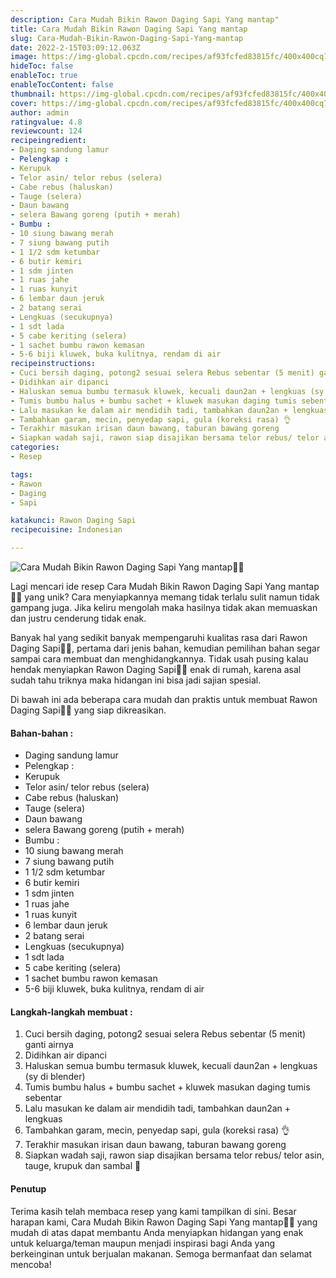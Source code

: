 ```yaml
---
description: Cara Mudah Bikin Rawon Daging Sapi Yang mantap"
title: Cara Mudah Bikin Rawon Daging Sapi Yang mantap
slug: Cara-Mudah-Bikin-Rawon-Daging-Sapi-Yang-mantap
date: 2022-2-15T03:09:12.063Z
image: https://img-global.cpcdn.com/recipes/af93fcfed83815fc/400x400cq70/photo.jpg
hideToc: false
enableToc: true
enableTocContent: false
thumbnail: https://img-global.cpcdn.com/recipes/af93fcfed83815fc/400x400cq70/photo.jpg
cover: https://img-global.cpcdn.com/recipes/af93fcfed83815fc/400x400cq70/photo.jpg
author: admin
ratingvalue: 4.8
reviewcount: 124
recipeingredient:
- Daging sandung lamur
- Pelengkap :
- Kerupuk
- Telor asin/ telor rebus (selera)
- Cabe rebus (haluskan)
- Tauge (selera)
- Daun bawang
- selera Bawang goreng (putih + merah)
- Bumbu :
- 10 siung bawang merah
- 7 siung bawang putih
- 1 1/2 sdm ketumbar
- 6 butir kemiri
- 1 sdm jinten
- 1 ruas jahe
- 1 ruas kunyit
- 6 lembar daun jeruk
- 2 batang serai
- Lengkuas (secukupnya)
- 1 sdt lada
- 5 cabe keriting (selera)
- 1 sachet bumbu rawon kemasan
- 5-6 biji kluwek, buka kulitnya, rendam di air
recipeinstructions:
- Cuci bersih daging, potong2 sesuai selera Rebus sebentar (5 menit) ganti airnya
- Didihkan air dipanci
- Haluskan semua bumbu termasuk kluwek, kecuali daun2an + lengkuas (sy di blender)
- Tumis bumbu halus + bumbu sachet + kluwek masukan daging tumis sebentar
- Lalu masukan ke dalam air mendidih tadi, tambahkan daun2an + lengkuas
- Tambahkan garam, mecin, penyedap sapi, gula (koreksi rasa) 👌
- Terakhir masukan irisan daun bawang, taburan bawang goreng
- Siapkan wadah saji, rawon siap disajikan bersama telor rebus/ telor asin, tauge, krupuk dan sambal 🤗
categories:
- Resep

tags:
- Rawon
- Daging
- Sapi

katakunci: Rawon Daging Sapi
recipecuisine: Indonesian

---
```


![Cara Mudah Bikin Rawon Daging Sapi Yang mantap👩‍🍳](https://img-global.cpcdn.com/recipes/af93fcfed83815fc/400x400cq70/photo.jpg)

Lagi mencari ide resep Cara Mudah Bikin Rawon Daging Sapi Yang mantap👩‍🍳 yang unik? Cara menyiapkannya memang tidak terlalu sulit namun tidak gampang juga. Jika keliru mengolah maka hasilnya tidak akan memuaskan dan justru cenderung tidak enak.

Banyak hal yang sedikit banyak mempengaruhi kualitas rasa dari Rawon Daging Sapi👩‍🍳, pertama dari jenis bahan, kemudian pemilihan bahan segar sampai cara membuat dan menghidangkannya. Tidak usah pusing kalau hendak menyiapkan Rawon Daging Sapi👩‍🍳 enak di rumah, karena asal sudah tahu triknya maka hidangan ini bisa jadi sajian spesial.

Di bawah ini ada beberapa cara mudah dan praktis untuk membuat Rawon Daging Sapi👩‍🍳 yang siap dikreasikan.

<!--inarticleads1-->

#### Bahan-bahan :

- Daging sandung lamur
- Pelengkap :
- Kerupuk
- Telor asin/ telor rebus (selera)
- Cabe rebus (haluskan)
- Tauge (selera)
- Daun bawang
- selera Bawang goreng (putih + merah)
- Bumbu :
- 10 siung bawang merah
- 7 siung bawang putih
- 1 1/2 sdm ketumbar
- 6 butir kemiri
- 1 sdm jinten
- 1 ruas jahe
- 1 ruas kunyit
- 6 lembar daun jeruk
- 2 batang serai
- Lengkuas (secukupnya)
- 1 sdt lada
- 5 cabe keriting (selera)
- 1 sachet bumbu rawon kemasan
- 5-6 biji kluwek, buka kulitnya, rendam di air

<!--inarticleads2-->

#### Langkah-langkah membuat :

1. Cuci bersih daging, potong2 sesuai selera Rebus sebentar (5 menit) ganti airnya
1. Didihkan air dipanci
1. Haluskan semua bumbu termasuk kluwek, kecuali daun2an + lengkuas (sy di blender)
1. Tumis bumbu halus + bumbu sachet + kluwek masukan daging tumis sebentar
1. Lalu masukan ke dalam air mendidih tadi, tambahkan daun2an + lengkuas
1. Tambahkan garam, mecin, penyedap sapi, gula (koreksi rasa) 👌
1. Terakhir masukan irisan daun bawang, taburan bawang goreng
1. Siapkan wadah saji, rawon siap disajikan bersama telor rebus/ telor asin, tauge, krupuk dan sambal 🤗

#### Penutup

Terima kasih telah membaca resep yang kami tampilkan di sini. Besar harapan kami, Cara Mudah Bikin Rawon Daging Sapi Yang mantap👩‍🍳 yang mudah di atas dapat membantu Anda menyiapkan hidangan yang enak untuk keluarga/teman maupun menjadi inspirasi bagi Anda yang berkeinginan untuk berjualan makanan. Semoga bermanfaat dan selamat mencoba!